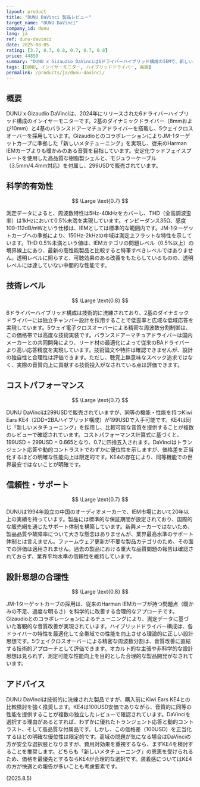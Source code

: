 ```yaml
---
layout: product
title: "DUNU DaVinci 製品レビュー"
target_name: "DUNU DaVinci"
company_id: dunu
lang: ja
ref: dunu-davinci
date: 2025-08-05
rating: [3.7, 0.7, 0.8, 0.7, 0.7, 0.8]
price: 44850
summary: "DUNU x Gizaudio DaVinciは6ドライバーハイブリッド構成のIEMで、新しいメタチューニングを採用しています。技術的には洗練されていますが、Kiwi Ears KE4などのより安価な競合製品の存在により、コストパフォーマンスでは課題があります。"
tags: [DUNU, インイヤーモニター, ハイブリッドドライバー, 高級]
permalink: /products/ja/dunu-davinci/
---
```

## 概要

DUNU x Gizaudio DaVinciは、2024年にリリースされた6ドライバーハイブリッド構成のインイヤーモニターです。2基のダイナミックドライバー（8mmおよび10mm）と4基のバランスドアーマチュアドライバーを搭載し、5ウェイクロスオーバーを採用しています。GizaudioとのコラボレーションによりJM-1ターゲットカーブに準拠した「新しいメタチューニング」を実現し、従来のHarman IEMカーブよりも暖かみのある音質を目指しています。安定化ウッドフェイスプレートを使用した高品質な樹脂製シェルと、モジュラーケーブル（3.5mm/4.4mm対応）を付属し、299USDで販売されています。

## 科学的有効性

$$ \Large \text{0.7} $$

測定データによると、周波数特性は5Hz-40kHzをカバーし、THD（全高調波歪率）は1kHzにおいて0.5%未満を実現しています。インピーダンス35Ω、感度109-112dB/mWという仕様は、IEMとしては標準的な範囲内です。JM-1ターゲットカーブへの準拠により、150Hz-2kHzの中域は測定上フラットな特性を示しています。THD 0.5%未満という値は、IEMカテゴリの問題レベル（0.5%以上）の境界線上にあり、最新の高性能製品と比較すると特筆すべきレベルではありません。透明レベルに照らすと、可聴効果のある改善をもたらしているものの、透明レベルには達していない中間的な性能です。

## 技術レベル

$$ \Large \text{0.8} $$

6ドライバーハイブリッド構成は技術的に洗練されており、2基のダイナミックドライバーには独立チャンバー設計を採用することで低歪率と広域な低域応答を実現しています。5ウェイ電子クロスオーバーによる精密な周波数分割制御は、この価格帯では高度な技術実装です。バランスドアーマチュアドライバーは国内メーカーとの共同開発により、リード材の最適化によって従来のBAドライバーより高い応答精度を実現しています。技術論文や特許は確認できませんが、設計の独自性と合理性は評価できます。ただし、聴覚上無意味なスペック追求ではなく、実際の音質向上に貢献する技術投入がなされている点は評価できます。

## コストパフォーマンス

$$ \Large \text{0.7} $$

DUNU DaVinciは299USDで販売されていますが、同等の機能・性能を持つKiwi Ears KE4（2DD+2BAハイブリッド構成）が199USDで入手可能です。KE4は同じ「新しいメタチューニング」を採用し、比較可能な音質を提供することが複数のレビューで確認されています。コストパフォーマンス計算式に基づくと、199USD ÷ 299USD = 0.665となり、0.7に四捨五入されます。DaVinciはトランジェント応答や動的コントラストでわずかに優位性を示しますが、価格差を正当化するほどの明確な性能向上は限定的です。KE4の存在により、同等機能での世界最安ではないことが明確です。

## 信頼性・サポート

$$ \Large \text{0.7} $$

DUNUは1994年設立の中国のオーディオメーカーで、IEM市場において20年以上の実績を持っています。製品には標準的な保証期間が設定されており、国際的な販売網を通じたサポート体制を構築しています。新興メーカーではないため、製品品質や故障率について大きな懸念はありませんが、業界最高水準のサポート体制とは言えません。ファームウェア更新が不要な製品カテゴリのため、その面での評価は適用されません。過去の製品における重大な品質問題の報告は確認されておらず、業界平均水準の信頼性を維持しています。

## 設計思想の合理性

$$ \Large \text{0.8} $$

JM-1ターゲットカーブの採用は、従来のHarman IEMカーブが持つ問題点（暖かみの不足、過度な明るさ）を科学的に改善する合理的なアプローチです。Gizaudioとのコラボレーションによるチューニングにより、測定データに基づいた客観的な音質改善が実現されています。ハイブリッドドライバー構成は、各ドライバーの特性を最適化して全帯域での性能を向上させる理論的に正しい設計思想です。5ウェイクロスオーバーによる精密な周波数分割は、音質改善に直結する技術的アプローチとして評価できます。オカルト的な主張や非科学的な設計思想は見られず、測定可能な性能向上を目的とした合理的な製品開発がなされています。

## アドバイス

DUNU DaVinciは技術的に洗練された製品ですが、購入前にKiwi Ears KE4との比較検討を強く推奨します。KE4は100USD安価でありながら、音質的に同等の性能を提供することが複数の独立したレビューで確認されています。DaVinciを選択する理由があるとすれば、わずかに優れたトランジェント応答と動的コントラスト、そして高品質な付属品です。しかし、この価格差（100USD）を正当化するほどの明確な優位性は限定的です。高域の問題が気になる場合はDaVinciの方が安全な選択肢となりますが、費用対効果を重視するなら、まずKE4を検討することを推奨します。どちらも「新しいメタチューニング」の恩恵を受けられるため、価格を最優先とするならKE4が合理的な選択です。装着感についてはKE4の方が快適との報告が多いことも考慮要素です。

(2025.8.5)
